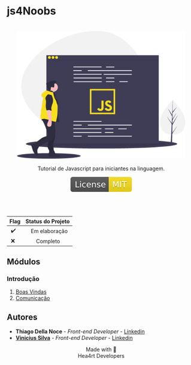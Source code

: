 # js4Noobs
<p align="center">
  <br>
  <img src="./images/javascript.png" alt="javascript" width="450">

  <p align="center">Tutorial de <string>Javascript</string> para iniciantes na linguagem.</p>
  <p align="center">
  <a href="https://opensource.org/licenses/MIT">
    <img src="./images/mit.svg" alt="License MIT">
  </a>
  </p>
  <br>
  <br>
  <p align="center">
  
  | **Flag**| **Status do Projeto** |
  | ----------- | ----------- |
  | &nbsp;✔️ | &emsp;Em elaboração |
  | &nbsp;❌ | &emsp;&emsp;Completo |
  </p>
</p>

## Módulos

### Introdução

1. [Boas Vindas](/1_Introducao/1_Boas_vindas.md)
2. [Comunicação](1_Introducao/2_Comunicacao.md)

## Autores

- **Thiago Della Noce** - _Front-end Developer_ - [Linkedin](https://www.linkedin.com/in/thiagodellanoce/)
- [**Vinicius Silva**](https://github.com/silvdot/js4noobs) - _Front-end Developer_ - [Linkedin](https://www.linkedin.com/in/silv-vinicius/)

<p align="center">Made with 💜<br>Hea4rt Developers</p>
